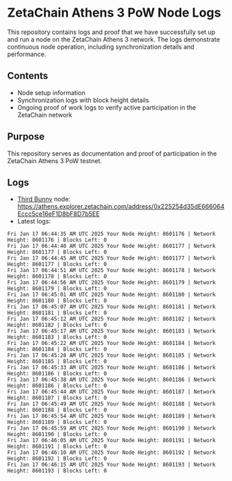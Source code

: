 # ZetaChain Athens 3 PoW Node Logs
This repository contains logs and proof that we have successfully set up and run a node on the ZetaChain Athens 3 network. The logs demonstrate continuous node operation, including synchronization details and performance.

## Contents
- Node setup information
- Synchronization logs with block height details
- Ongoing proof of work logs to verify active participation in the ZetaChain network

## Purpose
This repository serves as documentation and proof of participation in the ZetaChain Athens 3 PoW testnet.

## Logs

- [Third Bunny](https://thirdbunny.xyz/) node: https://athens.explorer.zetachain.com/address/0x225254d35dE666064Eccc5ce16eF1D8bF8D7b5EE
- Latest logs:
```
Fri Jan 17 06:44:35 AM UTC 2025 Your Node Height: 8601176 | Network Height: 8601176 | Blocks Left: 0
Fri Jan 17 06:44:40 AM UTC 2025 Your Node Height: 8601177 | Network Height: 8601177 | Blocks Left: 0
Fri Jan 17 06:44:45 AM UTC 2025 Your Node Height: 8601177 | Network Height: 8601177 | Blocks Left: 0
Fri Jan 17 06:44:51 AM UTC 2025 Your Node Height: 8601178 | Network Height: 8601178 | Blocks Left: 0
Fri Jan 17 06:44:56 AM UTC 2025 Your Node Height: 8601179 | Network Height: 8601179 | Blocks Left: 0
Fri Jan 17 06:45:01 AM UTC 2025 Your Node Height: 8601180 | Network Height: 8601180 | Blocks Left: 0
Fri Jan 17 06:45:07 AM UTC 2025 Your Node Height: 8601181 | Network Height: 8601181 | Blocks Left: 0
Fri Jan 17 06:45:12 AM UTC 2025 Your Node Height: 8601182 | Network Height: 8601182 | Blocks Left: 0
Fri Jan 17 06:45:17 AM UTC 2025 Your Node Height: 8601183 | Network Height: 8601183 | Blocks Left: 0
Fri Jan 17 06:45:22 AM UTC 2025 Your Node Height: 8601184 | Network Height: 8601184 | Blocks Left: 0
Fri Jan 17 06:45:28 AM UTC 2025 Your Node Height: 8601185 | Network Height: 8601185 | Blocks Left: 0
Fri Jan 17 06:45:33 AM UTC 2025 Your Node Height: 8601186 | Network Height: 8601186 | Blocks Left: 0
Fri Jan 17 06:45:38 AM UTC 2025 Your Node Height: 8601186 | Network Height: 8601186 | Blocks Left: 0
Fri Jan 17 06:45:44 AM UTC 2025 Your Node Height: 8601187 | Network Height: 8601187 | Blocks Left: 0
Fri Jan 17 06:45:49 AM UTC 2025 Your Node Height: 8601188 | Network Height: 8601188 | Blocks Left: 0
Fri Jan 17 06:45:54 AM UTC 2025 Your Node Height: 8601189 | Network Height: 8601189 | Blocks Left: 0
Fri Jan 17 06:45:59 AM UTC 2025 Your Node Height: 8601190 | Network Height: 8601190 | Blocks Left: 0
Fri Jan 17 06:46:05 AM UTC 2025 Your Node Height: 8601191 | Network Height: 8601191 | Blocks Left: 0
Fri Jan 17 06:46:10 AM UTC 2025 Your Node Height: 8601192 | Network Height: 8601192 | Blocks Left: 0
Fri Jan 17 06:46:15 AM UTC 2025 Your Node Height: 8601193 | Network Height: 8601193 | Blocks Left: 0
```
